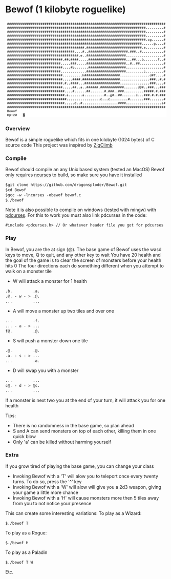 # Bewof (1 kilobyte roguelike)
![alt text](Example.png "Logo Title Text 1")
### Overview
Bewof is a simple roguelike which fits in one kilobyte (1024 bytes) of C source code
This project was inspired by [ZigClimb](http://flend.net/zigclimb/index.html)
### Compile
Bewof should compile an any Unix based system (tested an MacOS)
Bewof only requires [ncurses](https://www.gnu.org/software/ncurses/ncurses.html) to build, so make sure you have it installed
```
$git clone https://github.com/dragonsploder/Bewof.git
$cd Bewof
$gcc -w -lncurses -obewof bewof.c
$./bewof
```

Note it is also possible to compile on windows (tested with mingw) with [pdcurses](https://pdcurses.org/). For this to work you must also link pdcurses in the code:
```
#include <pdcurses.h> // Or whatever header file you got for pdcurses
```
### Play
In Bewof, you are the at sign (@).
The base game of Bewof uses the wasd keys to move, Q to quit, and any other key to wait
You have 20 health and the goal of the game is to clear the screen of monsters before your health hits 0
The four directions each do something different when you attempt to walk on a monster tile
* W will attack a monster for 1 health
```
.b.         .a.
.@. - w - > .@.
...         ...
```
* A will move a monster up two tiles and over one
```
...         .f.
... - a - > ...
f@.         .@.
```
* S will push a monster down one tile
```
.@.         .@.
.a. - s - > ...
...         .a.
```
* D will swap you with a monster
```
...         ...
c@. - d - > @c.
...         ...
```
If a monster is next two you at the end of your turn, it will attack you for one health

Tips:
* There is no randomness in the base game, so plan ahead
* S and A can send monsters on top of each other, killing them in one quick blow
* Only 'a' can be killed without harming yourself
### Extra
If you grow tired of playing the base game, you can change your class
* Invoking Bewof with a 'T' will alow you to teleport once every twenty turns. To do so, press the '^' key
* Invoking Bewof with a 'W' will alow will give you a 2d3 weapon, giving your game a little more chance
* Invoking Bewof with a 'H' will cause monsters more then 5 tiles away from you to not notice your presence

This can create some interesting variations:
To play as a Wizard:
```
$./bewof T
```

To play as a Rogue:
```
$./bewof H
```

To play as a Paladin
```
$./bewof T W
```

Etc.
